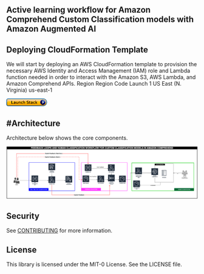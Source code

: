 ## Active learning workflow for Amazon Comprehend Custom Classification models with Amazon Augmented AI


## Deploying CloudFormation Template

We will start by deploying an AWS CloudFormation template to provision the necessary AWS Identity and Access Management (IAM) role and Lambda function needed in order to interact with the Amazon S3, AWS Lambda, and Amazon Comprehend APIs.
	Region	Region Code	Launch
1	US East 
(N. Virginia)	us-east-1

[![button](launchstack.png)](https://console.aws.amazon.com/cloudformation/home?region=us-east-1#/stacks/quickcreate?stackName=comprehend-feedback&templateURL=https:%2F%2Faws-codestar-us-east-1-820570838999-comprehend-v1-pipe.s3.amazonaws.com%2Fcomprehend-active-learning-infra.yml)

#Architecture
-----------

Architecture below shows the core components. 

![](arch.png)

## Security

See [CONTRIBUTING](CONTRIBUTING.md#security-issue-notifications) for more information.

## License

This library is licensed under the MIT-0 License. See the LICENSE file.

